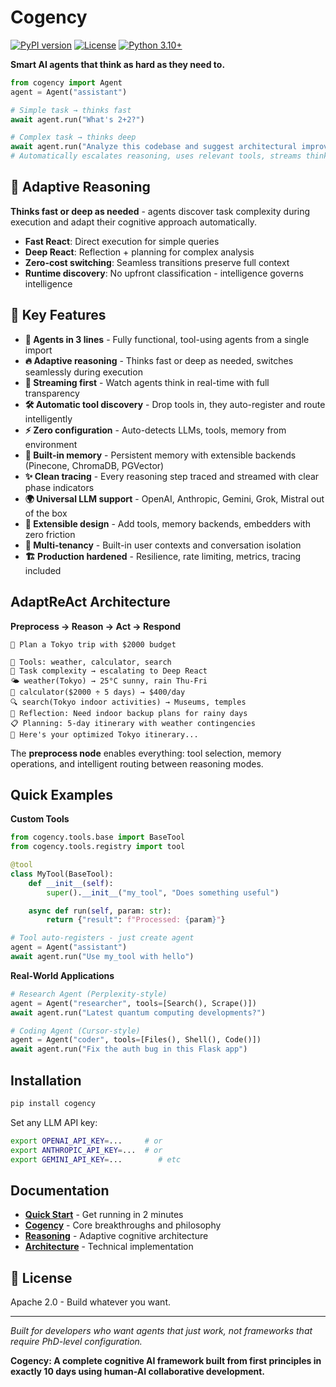 # Cogency

[![PyPI version](https://badge.fury.io/py/cogency.svg)](https://badge.fury.io/py/cogency)
[![License](https://img.shields.io/badge/License-Apache_2.0-blue.svg)](https://opensource.org/licenses/Apache-2.0)
[![Python 3.10+](https://img.shields.io/badge/python-3.10+-blue.svg)](https://www.python.org/downloads/)

**Smart AI agents that think as hard as they need to.**

```python
from cogency import Agent
agent = Agent("assistant")

# Simple task → thinks fast
await agent.run("What's 2+2?") 

# Complex task → thinks deep  
await agent.run("Analyze this codebase and suggest architectural improvements")
# Automatically escalates reasoning, uses relevant tools, streams thinking
```

## 🧠 Adaptive Reasoning

**Thinks fast or deep as needed** - agents discover task complexity during execution and adapt their cognitive approach automatically.

- **Fast React**: Direct execution for simple queries
- **Deep React**: Reflection + planning for complex analysis  
- **Zero-cost switching**: Seamless transitions preserve full context
- **Runtime discovery**: No upfront classification - intelligence governs intelligence

## 🚀 Key Features

- **🤖 Agents in 3 lines** - Fully functional, tool-using agents from a single import
- **🔥 Adaptive reasoning** - Thinks fast or deep as needed, switches seamlessly during execution  
- **🌊 Streaming first** - Watch agents think in real-time with full transparency
- **🛠️ Automatic tool discovery** - Drop tools in, they auto-register and route intelligently
- **⚡️ Zero configuration** - Auto-detects LLMs, tools, memory from environment
- **🧠 Built-in memory** - Persistent memory with extensible backends (Pinecone, ChromaDB, PGVector)
- **✨ Clean tracing** - Every reasoning step traced and streamed with clear phase indicators  
- **🌍 Universal LLM support** - OpenAI, Anthropic, Gemini, Grok, Mistral out of the box
- **🧩 Extensible design** - Add tools, memory backends, embedders with zero friction
- **👥 Multi-tenancy** - Built-in user contexts and conversation isolation
- **🏗️ Production hardened** - Resilience, rate limiting, metrics, tracing included

## AdaptReAct Architecture

**Preprocess → Reason → Act → Respond**

```
👤 Plan a Tokyo trip with $2000 budget

🔧 Tools: weather, calculator, search  
🧠 Task complexity → escalating to Deep React
🌤️ weather(Tokyo) → 25°C sunny, rain Thu-Fri
🧮 calculator($2000 ÷ 5 days) → $400/day
🔍 search(Tokyo indoor activities) → Museums, temples
💭 Reflection: Need indoor backup plans for rainy days
📋 Planning: 5-day itinerary with weather contingencies
🤖 Here's your optimized Tokyo itinerary...
```

The **preprocess node** enables everything: tool selection, memory operations, and intelligent routing between reasoning modes.

## Quick Examples

**Custom Tools**

```python
from cogency.tools.base import BaseTool
from cogency.tools.registry import tool

@tool
class MyTool(BaseTool):
    def __init__(self):
        super().__init__("my_tool", "Does something useful")

    async def run(self, param: str):
        return {"result": f"Processed: {param}"}

# Tool auto-registers - just create agent
agent = Agent("assistant")
await agent.run("Use my_tool with hello")
```

**Real-World Applications**

```python
# Research Agent (Perplexity-style)
agent = Agent("researcher", tools=[Search(), Scrape()])
await agent.run("Latest quantum computing developments?")

# Coding Agent (Cursor-style)
agent = Agent("coder", tools=[Files(), Shell(), Code()])
await agent.run("Fix the auth bug in this Flask app")
```

## Installation

```bash
pip install cogency
```

Set any LLM API key:

```bash
export OPENAI_API_KEY=...     # or
export ANTHROPIC_API_KEY=...  # or
export GEMINI_API_KEY=...        # etc
```

## Documentation

- **[Quick Start](docs/quickstart.md)** - Get running in 2 minutes
- **[Cogency](docs/cogency.md)** - Core breakthroughs and philosophy
- **[Reasoning](docs/reasoning.md)** - Adaptive cognitive architecture
- **[Architecture](docs/architecture.md)** - Technical implementation

## 📄 License

Apache 2.0 - Build whatever you want.

---

_Built for developers who want agents that just work, not frameworks that require PhD-level configuration._

**Cogency: A complete cognitive AI framework built from first principles in exactly 10 days using human-AI collaborative development.**
